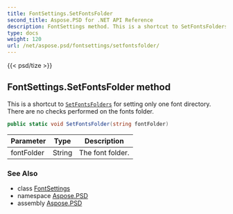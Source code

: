 ```yaml
---
title: FontSettings.SetFontsFolder
second_title: Aspose.PSD for .NET API Reference
description: FontSettings method. This is a shortcut to SetFontsFolders for setting only one font directory. There are no checks performed on the fonts folder
type: docs
weight: 120
url: /net/aspose.psd/fontsettings/setfontsfolder/
---
```

{{< psd/tize >}}
## FontSettings.SetFontsFolder method

This is a shortcut to [`SetFontsFolders`](../setfontsfolders/) for setting only one font directory. There are no checks performed on the fonts folder.

```csharp
public static void SetFontsFolder(string fontFolder)
```

| Parameter | Type | Description |
| --- | --- | --- |
| fontFolder | String | The font folder. |

### See Also

* class [FontSettings](../)
* namespace [Aspose.PSD](../../fontsettings/)
* assembly [Aspose.PSD](../../../)


